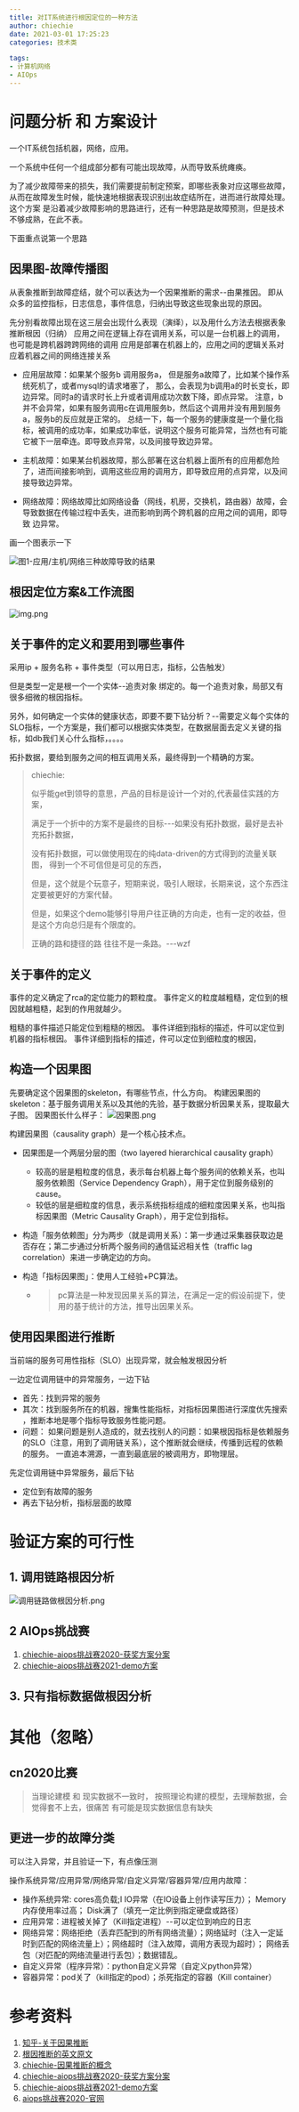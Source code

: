 ```yaml
---
title: 对IT系统进行根因定位的一种方法
author: chiechie
date: 2021-03-01 17:25:23
categories: 技术类

tags:
- 计算机网络
- AIOps
---
```



# 问题分析 和 方案设计

一个IT系统包括机器，网络，应用。

一个系统中任何一个组成部分都有可能出现故障，从而导致系统瘫痪。

为了减少故障带来的损失，我们需要提前制定预案，即哪些表象对应这哪些故障，从而在故障发生时候，能快速地根据表现识别出故症结所在，进而进行故障处理。
这个方案 是沿着减少故障影响的思路进行，还有一种思路是故障预测，但是技术不够成熟，在此不表。

下面重点说第一个思路

## 因果图-故障传播图

从表象推断到故障症结，就个可以表达为一个因果推断的需求--由果推因。
即从众多的监控指标，日志信息，事件信息，归纳出导致这些现象出现的原因。

先分别看故障出现在这三层会出现什么表现（演绎），以及用什么方法去根据表象推断根因（归纳）
应用之间在逻辑上存在调用关系，可以是一台机器上的调用，也可能是跨机器跨跨网络的调用
应用是部署在机器上的，应用之间的逻辑关系对应着机器之间的网络连接关系

- 应用层故障：如果某个服务b 调用服务a， 但是服务a故障了，比如某个操作系统死机了，或者mysql的请求堵塞了，
那么，会表现为b调用a的时长变长，即边异常。同时a的请求时长上升或者调用成功次数下降，即点异常。
  注意，b并不会异常，如果有服务调用c在调用服务b，然后这个调用并没有用到服务a，服务b的反应就是正常的。
  总结一下，每一个服务的健康度是一个量化指标，被调用的成功率，如果成功率低，说明这个服务可能异常，当然也有可能它被下一层牵连。即导致点异常，以及间接导致边异常。
  
- 主机故障：如果某台机器故障，那么部署在这台机器上面所有的应用都危险了，进而间接影响到，调用这些应用的调用方，即导致应用的点异常，以及间接导致边异常。

- 网络故障：网络故障比如网络设备（网线，机房，交换机，路由器）故障，会导致数据在传输过程中丢失，进而影响到两个跨机器的应用之间的调用，即导致 边异常。

画一个图表示一下

![图1-应用/主机/网络三种故障导致的结果](./general-rca/shougap.png)


## 根因定位方案&工作流图
![img.png](./general-rca/workflow.png)


## 关于事件的定义和要用到哪些事件

采用ip + 服务名称 + 事件类型（可以用日志，指标，公告触发）

但是类型一定是根一个一个实体--追责对象 绑定的。每一个追责对象，局部又有很多细微的根因指标。

另外，如何确定一个实体的健康状态，即要不要下钻分析？--需要定义每个实体的SLO指标，一个方案是，我们都可以根据实体类型，在数据层面去定义关键的指标，如db我们关心什么指标，。。。。

拓扑数据，要给到服务之间的相互调用关系，最终得到一个精确的方案。


> chiechie:
> 
> 似乎能get到领导的意思，产品的目标是设计一个对的,代表最佳实践的方案，
> 
> 满足于一个折中的方案不是最终的目标---如果没有拓扑数据，最好是去补充拓扑数据，
> 
> 没有拓扑数据，可以做使用现在的纯data-driven的方式得到的流量关联图， 得到一个不可信但是可见的东西，
> 
> 但是，这个就是个玩意子，短期来说，吸引人眼球，长期来说，这个东西注定要被更好的方案代替。
> 
> 但是，如果这个demo能够引导用户往正确的方向走，也有一定的收益，但是这个方向总归是有个限度的。
>
> 正确的路和捷径的路 往往不是一条路。---wzf

## 关于事件的定义

事件的定义确定了rca的定位能力的颗粒度。
事件定义的粒度越粗糙，定位到的根因就越粗糙，起到的作用就越少。

粗糙的事件描述只能定位到粗糙的根因。
事件详细到指标的描述，件可以定位到机器的指标根因。
事件详细到指标的描述，件可以定位到细粒度的根因，



## 构造一个因果图

先要确定这个因果图的skeleton，有哪些节点，什么方向。
构建因果图的skeleton：基于服务调用关系以及其他的先验，基于数据分析因果关系，提取最大子图。
因果图长什么样子：
![因果图.png](./general-rca/yinguotu.png)

构建因果图（causality graph）是一个核心技术点。

- 因果图是一个两层分层的图（two layered hierarchical causality graph）

  - 较高的层是粗粒度的信息，表示每台机器上每个服务间的依赖关系，也叫服务依赖图（Service Dependency Graph），用于定位到服务级别的cause。
  - 较低的层是细粒度的信息，表示系统指标组成的细粒度因果关系，也叫指标因果图（Metric Causality Graph），用于定位到指标。

- 构造「服务依赖图」分为两步（就是调用关系）：第一步通过采集器获取边是否存在；第二步通过分析两个服务间的通信延迟相关性（traffic lag correlation）来进一步确定边的方向。

- 构造「指标因果图」：使用人工经验+PC算法。 

  - > pc算法是一种发现因果关系的算法，在满足一定的假设前提下，使用的基于统计的方法，推导出因果关系。



## 使用因果图进行推断

当前端的服务可用性指标（SLO）出现异常，就会触发根因分析


一边定位调用链中的异常服务，一边下钻

- 首先：找到异常的服务
- 其次：找到服务所在的机器，搜集性能指标，对指标因果图进行深度优先搜索 ，推断本地是哪个指标导致服务性能问题。
- 问题： 如果问题是别人造成的，就去找别人的问题：如果根因指标是依赖服务的SLO（注意，用到了调用链关系），这个推断就会继续，传播到远程的依赖的服务。
  一直追本溯源，一直到最底层的被调用方，即物理层。


先定位调用链中异常服务，最后下钻

- 定位到有故障的服务
- 再去下钻分析，指标层面的故障


# 验证方案的可行性

## 1. 调用链路根因分析

![调用链路做根因分析.png](./general-rca/trace_rca.png)


## 2 AIOps挑战赛

1. [chiechie-aiops挑战赛2020-获奖方案分案](https://chiechie.github.io/2021/03/10/technology/aiops2020-yaxin/)
2. [chiechie-aiops挑战赛2021-demo方案](https://chiechie.github.io/2021/03/09/technology/aiops-competition-demo/)



## 3. 只有指标数据做根因分析




# 其他（忽略）

## cn2020比赛

> 当理论建模 和 现实数据不一致时， 
> 按照理论构建的模型，去理解数据，会觉得套不上去，很痛苦
> 有可能是现实数据信息有缺失


## 更进一步的故障分类

可以注入异常，并且验证一下，有点像压测

操作系统异常/应用异常/网络异常/自定义异常/容器异常/应用内故障：

- 操作系统异常:
  cores高负载;I
  IO异常（在IO设备上创作读写压力）；
  Memory内存使用率过高；
  Disk满了（填充一定比例到指定硬盘或路径）
- 应用异常：进程被关掉了（Kill指定进程）--可以定位到响应的日志
- 网络异常：网络拒绝（丢弃匹配到的所有网络流量）；网络延时（注入一定延时到匹配的网络流量上）；网络超时（注入故障，调用方表现为超时）； 网络丢包（对匹配的网络流量进行丢包）；数据错乱。
- 自定义异常（程序异常）：python自定义异常（自定义python异常）
- 容器异常：pod关了（kill指定的pod）；杀死指定的容器（Kill container）


# 参考资料

1. [知乎-关于因果推断](https://zhuanlan.zhihu.com/p/88173582)
2. [根因推断的英文原文](http://www.stat.cmu.edu/~larry/=sml/Causation.pdf)
3. [chiechie-因果推断的概念](https://chiechie.github.io/2021/03/04/technology/cause-inference-learning/)
4. [chiechie-aiops挑战赛2020-获奖方案分案](https://chiechie.github.io/2021/03/10/technology/aiops2020-yaxin/)
5. [chiechie-aiops挑战赛2021-demo方案](https://chiechie.github.io/2021/03/09/technology/aiops-competition-demo/)
6. [aiops挑战赛2020-官网](http://iops.ai/competition_detail/?competition_id=15&flag=1)
